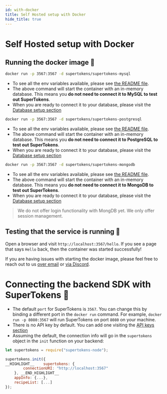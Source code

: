 ```yaml
---
id: with-docker
title: Self Hosted setup with Docker
hide_title: true
---
```


<!-- COPY DOCS -->
<!-- ./community/docs/supertokens-core/self-hosted/with-docker.md -->

# Self Hosted setup with Docker

## Running the docker image 🚀
<!--DOCUSAURUS_CODE_TABS-->
<!--With MySQL-->
```bash
docker run -p 3567:3567 -d supertokens/supertokens-mysql
```

- To see all the env variables available, please see [the README file](https://github.com/supertokens/supertokens-docker-mysql/blob/master/README.md).
- The above command will start the container with an in-memory database. This means you **do not need to connect it to MySQL to test out SuperTokens**.
- When you are ready to connect it to your database, please visit the [Database setup section](../database-setup/mysql)

<!--With PostgreSQL-->
```bash
docker run -p 3567:3567 -d supertokens/supertokens-postgresql
```

- To see all the env variables available, please see [the README file](https://github.com/supertokens/supertokens-docker-postgresql/blob/master/README.md).
- The above command will start the container with an in-memory database. This means you **do not need to connect it to PostgreSQL to test out SuperTokens**.
- When you are ready to connect it to your database, please visit the [Database setup section](../database-setup/postgresql)


<!--With MongoDB-->
```bash
docker run -p 3567:3567 -d supertokens/supertokens-mongodb
```

- To see all the env variables available, please see [the README file](https://github.com/supertokens/supertokens-docker-mongodb/blob/master/README.md).
- The above command will start the container with an in-memory database. This means you **do not need to connect it to MongoDB to test out SuperTokens**.
- When you are ready to connect it to your database, please visit the [Database setup section](../database-setup/mongodb)

> We do not offer login functionality with MongDB yet. We only offer session management.

<!--END_DOCUSAURUS_CODE_TABS-->


## Testing that the service is running 🤞
Open a browser and visit `http://localhost:3567/hello`. If you see a page that says `Hello` back, then the container was started successfully!

If you are having issues with starting the docker image, please feel free to reach out to us [over email](mailto:founders@supertokens.io) or [via Discord](https://supertokens.com/discord).

# Connecting the backend SDK with SuperTokens 🔌
- The default `port` for SuperTokens is `3567`. You can change this by binding a different port in the `docker run` command. For example, `docker run -p 8080:3567` will run SuperTokens on port `8080` on your machine.
- There is no API key by default. You can add one visiting the [API keys section](../../common-customizations/core/api-keys) 
- Assuming the default, the connection info will go in the `supertokens` object in the `init` function on your backend:

<!--DOCUSAURUS_CODE_TABS-->
<!--NodeJS-->

```js
let supertokens = require("supertokens-node");

supertokens.init({
__HIGHLIGHT__    supertokens: {
        connectionURI: "http://localhost:3567"
    }, __END_HIGHLIGHT__
    appInfo: {...},
    recipeList: [...]
});
```

<!--END_DOCUSAURUS_CODE_TABS-->
